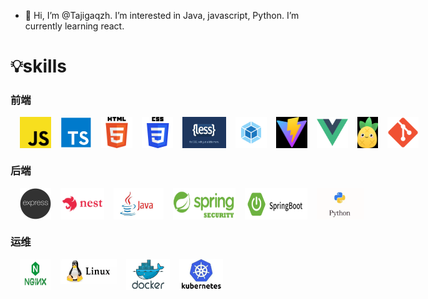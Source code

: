 - 👋 Hi, I’m @Tajigaqzh. I’m interested in Java, javascript, Python. I’m currently learning react.

# 💡skills

### 前端

<div style='display:flex'>
<img width='50' height='50' title='javaScript' style='margin-left:15px;' src='skill/js.png' />
<img width='50' height='50' title='typeScript' style='margin-left:15px;' src='skill/ts.png' />
<img width='50' height='50' title='html5' style='margin-left:15px;' src='skill/h5.png' />
<img width='50' height='50' title='css3' style='margin-left:15px;' src='skill/css3.png' />
<img width='70' height='50' title='less' style='margin-left:15px;' src='skill/less.png' />
<img width='50' height='50' title='webpack' style='margin-left:15px;' src='skill/webpack.png' />
<img width='50' height='50' title='vite' style='margin-left:15px;' src='skill/vite.png' />
<img width='50' height='50' title='vue' style='margin-left:15px;' src='skill/vue.png' />
<img width='40' height='50' title='pinia' style='margin-left:15px;' src='skill/pinia.png' />

<img width='50' height='50' title='git' style='margin-left:15px;' src='skill/git.png' />
</div>

### 后端

<div style='display:flex'>
    <img width='50' height='50' title='express' style='margin-left:15px;' src='skill/express.png' />
    <img width='70' height='50' title='nest' style='margin-left:15px;' src='skill/nest.jpg' />
    <img width='80' height='50' title='java' style='margin-left:15px;' src='skill/java.png' />
    <img width='100' height='50' title='java' style='margin-left:15px;' src='skill/spring.png' />
    <img width='100' height='50' title='java' style='margin-left:15px;' src='skill/springboot.png' />
    <img width='80' height='50' title='python' style='margin-left:15px;' src='skill/python.png' />
</div>

</div>

### 运维

<div style='display:flex'>
<img width='50' height='50' title='nginx' style='margin-left:15px;' src='skill/nginx.png' />
<img width='90' height='40' title='linux' style='margin-left:15px;' src='skill/linux.png' />
<img width='70' height='50' title='docker' style='margin-left:15px;' src='skill/docker.png' />
<img width='70' height='50' title='k8s'style='margin-left:15px;' src='skill/k8s.png' />
</div>

</div>
